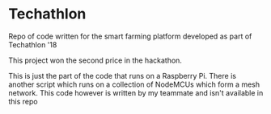 # Techathlon
Repo of code written for the smart farming platform developed as part of Techathlon '18

This project won the second price in the hackathon.

This is just the part of the code that runs on a Raspberry Pi. 
There is another script which runs on a collection of NodeMCUs which form a mesh network. 
This code however is written by my teammate and isn't available in this repo
